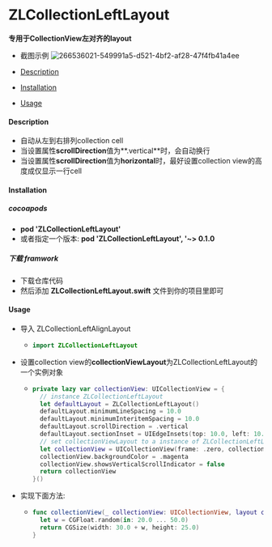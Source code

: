 # ZLCollectionLeftLayout
**专用于CollectionView左对齐的layout**

- 截图示例
![266536021-549991a5-d521-4bf2-af28-47f4fb41a4ee](https://github.com/TsinHzl/ZLCollectionLeftLayout/assets/9133239/866ea316-b65a-4c38-a063-ca8bc5cb8429)


- [Description](#Description)
- [Installation](#Installation)
- [Usage](#Usage)



#### Description

-  自动从左到右排列collection cell
-  当设置属性**scrollDirection**值为**.vertical**时，会自动换行
-  当设置属性**scrollDirection**值为**horizontal**时，最好设置collection view的高度成仅显示一行cell



#### Installation

##### cocoapods

- **pod 'ZLCollectionLeftLayout'**
- 或者指定一个版本:  **pod 'ZLCollectionLeftLayout', '~> 0.1.0**

##### 下载 framwork

- 下载仓库代码
- 然后添加 **ZLCollectionLeftLayout.swift** 文件到你的项目里即可

#### Usage

- 导入 ZLCollectionLeftAlignLayout

  - ```swift
    import ZLCollectionLeftLayout
    ```

- 设置collection view的**collectionViewLayout**为ZLCollectionLeftLayout的一个实例对象

  - ```swift
    private lazy var collectionView: UICollectionView = {
      // instance ZLCollectionLeftLayout
      let defaultLayout = ZLCollectionLeftLayout()
      defaultLayout.minimumLineSpacing = 10.0
      defaultLayout.minimumInteritemSpacing = 10.0
      defaultLayout.scrollDirection = .vertical
      defaultLayout.sectionInset = UIEdgeInsets(top: 10.0, left: 10.0, bottom: 20.0, right: 10.0)
      // set collectionViewLayout to a instance of ZLCollectionLeftLayout
      let collectionView = UICollectionView(frame: .zero, collectionViewLayout: defaultLayout)
      collectionView.backgroundColor = .magenta
      collectionView.showsVerticalScrollIndicator = false
      return collectionView
    }()
    ```

- 实现下面方法: 

  - ```swift
    func collectionView(_ collectionView: UICollectionView, layout collectionViewLayout: UICollectionViewLayout, sizeForItemAt indexPath: IndexPath) -> CGSize { 
      let w = CGFloat.random(in: 20.0 ... 50.0)
      return CGSize(width: 30.0 + w, height: 25.0)
    }
    ```



